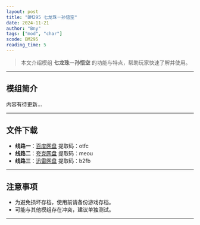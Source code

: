 ```yaml
---
layout: post
title: "BM295 七龙珠－孙悟空"
date: 2024-11-21
author: "Bny"
tags: ["mod", "char"]
scode: BM295
reading_time: 5
---
```


> 本文介绍模组 **七龙珠－孙悟空** 的功能与特点，帮助玩家快速了解并使用。

---

## 模组简介

内容有待更新...

---


## 文件下载
- **线路一**：[百度网盘](https://pan.baidu.com/s/1LvIU4mUNQqwKQU4Sc2hVNg?pwd=otfc)  提取码：otfc  
- **线路二**：[夸克网盘](https://pan.quark.cn/s/828b942df7ad?pwd=meou)  提取码：meou  
- **线路三**：[迅雷网盘](https://pan.xunlei.com/s/VOCCbSghnTkFMqZ3JFb3UkcJA1?pwd=b2fb)  提取码：b2fb  

---

## 注意事项
- 为避免损坏存档，使用前请备份游戏存档。
- 可能与其他模组存在冲突，建议单独测试。

---

